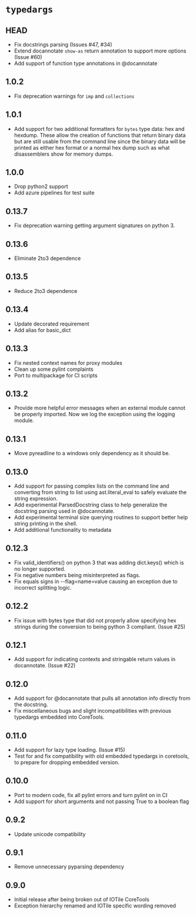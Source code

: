 # `typedargs`

## HEAD

- Fix docstrings parsing (Issues #47, #34) 
- Extend docannotate `show-as` return annotation to support more options (Issue #60)
- Add support of function type annotations in @docannotate

## 1.0.2

- Fix deprecation warnings for `imp` and `collections`

## 1.0.1

- Add support for two additional formatters for `bytes` type data: hex and
  hexdump.  These allow the creation of functions that return binary data but
  are still usable from the command line since the binary data will be printed
  as either hex format or a normal hex dump such as what disassemblers show
  for memory dumps.

## 1.0.0

- Drop python2 support
- Add azure pipelines for test suite

## 0.13.7

- Fix deprecation warning getting argument signatures on python 3.

## 0.13.6

- Eliminate 2to3 dependence

## 0.13.5

- Reduce 2to3 dependence

## 0.13.4

- Update decorated requirement
- Add alias for basic_dict

## 0.13.3

- Fix nested context names for proxy modules
- Clean up some pylint complaints
- Port to multipackage for CI scripts

## 0.13.2

- Provide more helpful error messages when an external module cannot be
  properly imported.  Now we log the exception using the logging module.

## 0.13.1

- Move pyreadline to a windows only dependency as it should be.

## 0.13.0

- Add support for passing complex lists on the command line and converting from
  string to list using ast.literal_eval to safely evaluate the string
  expression.
- Add experimental ParsedDocstring class to help generalize the docstring
  parsing used in @docannotate.
- Add experimental terminal size querying routines to support better help string
  printing in the shell.
- Add additional functionality to metadata

## 0.12.3

- Fix valid_identifiers() on python 3 that was adding dict.keys() which is no
  longer supported.
- Fix negative numbers being misinterpreted as flags.
- Fix equals signs in --flag=name=value causing an exception due to incorrect
  splitting logic.

## 0.12.2

- Fix issue with bytes type that did not properly allow specifying hex strings
  during the conversion to being python 3 compliant.  (Issue #25)

## 0.12.1

- Add support for indicating contexts and stringable return values in
  docannotate. (Issue #22)

## 0.12.0

- Add support for @docannotate that pulls all annotation info directly from the
  docstring.
- Fix miscellaneous bugs and slight incompatibilities with previous typedargs
  embedded into CoreTools.

## 0.11.0

- Add support for lazy type loading. (Issue #15)
- Test for and fix compatibility with old embedded typedargs in coretools, to
  prepare for dropping embedded version.

## 0.10.0

- Port to modern code, fix all pylint errors and turn pylint on in CI
- Add support for short arguments and not passing True to a boolean flag

## 0.9.2

- Update unicode compatibility

## 0.9.1

- Remove unnecessary pyparsing dependency

## 0.9.0

- Initial release after being broken out of IOTile CoreTools
- Exception hierarchy renamed and IOTile specific wording removed
